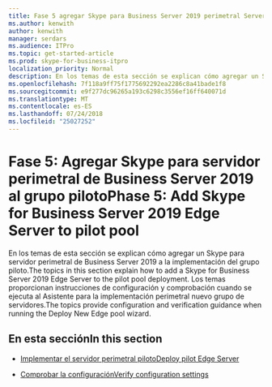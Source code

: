 ```yaml
---
title: Fase 5 agregar Skype para Business Server 2019 perimetral Server al grupo piloto
ms.author: kenwith
author: kenwith
manager: serdars
ms.audience: ITPro
ms.topic: get-started-article
ms.prod: skype-for-business-itpro
localization_priority: Normal
description: En los temas de esta sección se explican cómo agregar un Skype para servidor perimetral de Business Server 2019 a la implementación del grupo piloto. Los temas proporcionan instrucciones de configuración y comprobación cuando se ejecuta al Asistente para la implementación perimetral nuevo grupo de servidores.
ms.openlocfilehash: 7f118a9ff75f1775692292ea2286c8a41bade1f8
ms.sourcegitcommit: e9f277dc96265a193c6298c3556ef16ff640071d
ms.translationtype: MT
ms.contentlocale: es-ES
ms.lasthandoff: 07/24/2018
ms.locfileid: "25027252"
---
```

# <a name="phase-5-add-skype-for-business-server-2019-edge-server-to-pilot-pool"></a><span data-ttu-id="f0e14-104">Fase 5: Agregar Skype para servidor perimetral de Business Server 2019 al grupo piloto</span><span class="sxs-lookup"><span data-stu-id="f0e14-104">Phase 5: Add Skype for Business Server 2019 Edge Server to pilot pool</span></span>

<span data-ttu-id="f0e14-105">En los temas de esta sección se explican cómo agregar un Skype para servidor perimetral de Business Server 2019 a la implementación del grupo piloto.</span><span class="sxs-lookup"><span data-stu-id="f0e14-105">The topics in this section explain how to add a Skype for Business Server 2019 Edge Server to the pilot pool deployment.</span></span> <span data-ttu-id="f0e14-106">Los temas proporcionan instrucciones de configuración y comprobación cuando se ejecuta al Asistente para la implementación perimetral nuevo grupo de servidores.</span><span class="sxs-lookup"><span data-stu-id="f0e14-106">The topics provide configuration and verification guidance when running the Deploy New Edge pool wizard.</span></span> 
  
## <a name="in-this-section"></a><span data-ttu-id="f0e14-107">En esta sección</span><span class="sxs-lookup"><span data-stu-id="f0e14-107">In this section</span></span>

- [<span data-ttu-id="f0e14-108">Implementar el servidor perimetral piloto</span><span class="sxs-lookup"><span data-stu-id="f0e14-108">Deploy pilot Edge Server</span></span>](deploy-pilot-edge-server.md)
    
- [<span data-ttu-id="f0e14-109">Comprobar la configuración</span><span class="sxs-lookup"><span data-stu-id="f0e14-109">Verify configuration settings</span></span>](verify-configuration-settings.md)
    

